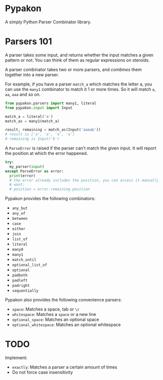 # Pypakon
A simply Python Parser Combinator library.

# Parsers 101
A parser takes some input, and returns whether the input matches a given
pattern or not. You can think of them as regular expressions on steroids.

A parser combinator takes two or more parsers, and _combines_ them together
into a new parser.

For example, if you have a parser `match_a` which matches the letter a, you
can use the `many1` combinator to match it 1 or more times. So it will match
`a`, `aa`, `aaa` and so on.

```python
from pypakon.parsers import many1, literal
from pypakon.input import Input

match_a = literal('a')
match_as = many1(match_a)

result, remaining = match_as(Input('aaaab'))
# result is ['a', 'a', 'a', 'a']
# remaining is Input('b')
```

A `ParseError` is raised if the parser can't match the given input. It will
report the position at which the error happened.

```python
try:
  my_parser(input)
except ParseError as error:
  print(error)
  # the error already includes the position, you can access it manually if you
  # want:
  # position = error.remaining.position
```

Pypakon provides the following combinators: 
* `any_but`
* `any_of`
* `between`
* `case`
* `either`
* `join`
* `list_of`
* `literal`
* `many0`
* `many1`
* `match_until`
* `optional_list_of`
* `optional`
* `padboth`
* `padleft`
* `padright`
* `sequentially`

Pypakon also provides the following convenience parsers:

* `space`: Matches a space, tab or `\r`
* `whitespace`: Matches a `space` or a new line
* `optional_space`: Matches an optional space
* `optional_whitespace`: Matches an optional whitespace

# TODO
Implement: 
* `exactly`: Matches a parser a certain amount of times
* Do not force case insensitivity
